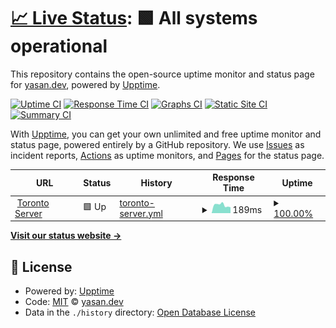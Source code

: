 # [📈 Live Status](https://status.yasan.dev): <!--live status--> **🟩 All systems operational**

This repository contains the open-source uptime monitor and status page for [yasan.dev](https://status.yasan.dev), powered by [Upptime](https://github.com/upptime/upptime).

[![Uptime CI](https://github.com/yasan.dev/status.yasan.dev/workflows/Uptime%20CI/badge.svg)](https://github.com/yasan.dev/status.yasan.dev/actions?query=workflow%3A%22Uptime+CI%22)
[![Response Time CI](https://github.com/yasan.dev/status.yasan.dev/workflows/Response%20Time%20CI/badge.svg)](https://github.com/yasan.dev/status.yasan.dev/actions?query=workflow%3A%22Response+Time+CI%22)
[![Graphs CI](https://github.com/yasan.dev/status.yasan.dev/workflows/Graphs%20CI/badge.svg)](https://github.com/yasan.dev/status.yasan.dev/actions?query=workflow%3A%22Graphs+CI%22)
[![Static Site CI](https://github.com/yasan.dev/status.yasan.dev/workflows/Static%20Site%20CI/badge.svg)](https://github.com/yasan.dev/status.yasan.dev/actions?query=workflow%3A%22Static+Site+CI%22)
[![Summary CI](https://github.com/yasan.dev/status.yasan.dev/workflows/Summary%20CI/badge.svg)](https://github.com/yasan.dev/status.yasan.dev/actions?query=workflow%3A%22Summary+CI%22)

With [Upptime](https://upptime.js.org), you can get your own unlimited and free uptime monitor and status page, powered entirely by a GitHub repository. We use [Issues](https://github.com/yasan.dev/status.yasan.dev/issues) as incident reports, [Actions](https://github.com/yasan.dev/status.yasan.dev/actions) as uptime monitors, and [Pages](https://status.yasan.dev) for the status page.

<!--start: status pages-->
<!-- This summary is generated by Upptime (https://github.com/upptime/upptime) -->
<!-- Do not edit this manually, your changes will be overwritten -->
<!-- prettier-ignore -->
| URL | Status | History | Response Time | Uptime |
| --- | ------ | ------- | ------------- | ------ |
| <img alt="" src="https://yasan.dev/Upptime/toronto-server.png" height="13"> [Toronto Server](https://www.yasan.dev) | 🟩 Up | [toronto-server.yml](https://github.com/yasandev/status.yasan.dev/commits/HEAD/history/toronto-server.yml) | <details><summary><img alt="Response time graph" src="./graphs/toronto-server/response-time-week.png" height="20"> 189ms</summary><br><a href="https://status.yasan.dev/history/toronto-server"><img alt="Response time 173" src="https://img.shields.io/endpoint?url=https%3A%2F%2Fraw.githubusercontent.com%2Fyasandev%2Fstatus.yasan.dev%2FHEAD%2Fapi%2Ftoronto-server%2Fresponse-time.json"></a><br><a href="https://status.yasan.dev/history/toronto-server"><img alt="24-hour response time 137" src="https://img.shields.io/endpoint?url=https%3A%2F%2Fraw.githubusercontent.com%2Fyasandev%2Fstatus.yasan.dev%2FHEAD%2Fapi%2Ftoronto-server%2Fresponse-time-day.json"></a><br><a href="https://status.yasan.dev/history/toronto-server"><img alt="7-day response time 189" src="https://img.shields.io/endpoint?url=https%3A%2F%2Fraw.githubusercontent.com%2Fyasandev%2Fstatus.yasan.dev%2FHEAD%2Fapi%2Ftoronto-server%2Fresponse-time-week.json"></a><br><a href="https://status.yasan.dev/history/toronto-server"><img alt="30-day response time 173" src="https://img.shields.io/endpoint?url=https%3A%2F%2Fraw.githubusercontent.com%2Fyasandev%2Fstatus.yasan.dev%2FHEAD%2Fapi%2Ftoronto-server%2Fresponse-time-month.json"></a><br><a href="https://status.yasan.dev/history/toronto-server"><img alt="1-year response time 173" src="https://img.shields.io/endpoint?url=https%3A%2F%2Fraw.githubusercontent.com%2Fyasandev%2Fstatus.yasan.dev%2FHEAD%2Fapi%2Ftoronto-server%2Fresponse-time-year.json"></a></details> | <details><summary><a href="https://status.yasan.dev/history/toronto-server">100.00%</a></summary><a href="https://status.yasan.dev/history/toronto-server"><img alt="All-time uptime 100.00%" src="https://img.shields.io/endpoint?url=https%3A%2F%2Fraw.githubusercontent.com%2Fyasandev%2Fstatus.yasan.dev%2FHEAD%2Fapi%2Ftoronto-server%2Fuptime.json"></a><br><a href="https://status.yasan.dev/history/toronto-server"><img alt="24-hour uptime 100.00%" src="https://img.shields.io/endpoint?url=https%3A%2F%2Fraw.githubusercontent.com%2Fyasandev%2Fstatus.yasan.dev%2FHEAD%2Fapi%2Ftoronto-server%2Fuptime-day.json"></a><br><a href="https://status.yasan.dev/history/toronto-server"><img alt="7-day uptime 100.00%" src="https://img.shields.io/endpoint?url=https%3A%2F%2Fraw.githubusercontent.com%2Fyasandev%2Fstatus.yasan.dev%2FHEAD%2Fapi%2Ftoronto-server%2Fuptime-week.json"></a><br><a href="https://status.yasan.dev/history/toronto-server"><img alt="30-day uptime 100.00%" src="https://img.shields.io/endpoint?url=https%3A%2F%2Fraw.githubusercontent.com%2Fyasandev%2Fstatus.yasan.dev%2FHEAD%2Fapi%2Ftoronto-server%2Fuptime-month.json"></a><br><a href="https://status.yasan.dev/history/toronto-server"><img alt="1-year uptime 100.00%" src="https://img.shields.io/endpoint?url=https%3A%2F%2Fraw.githubusercontent.com%2Fyasandev%2Fstatus.yasan.dev%2FHEAD%2Fapi%2Ftoronto-server%2Fuptime-year.json"></a></details>

<!--end: status pages-->

[**Visit our status website →**](https://status.yasan.dev)

## 📄 License

- Powered by: [Upptime](https://github.com/upptime/upptime)
- Code: [MIT](./LICENSE) © [yasan.dev](https://status.yasan.dev)
- Data in the `./history` directory: [Open Database License](https://opendatacommons.org/licenses/odbl/1-0/)
